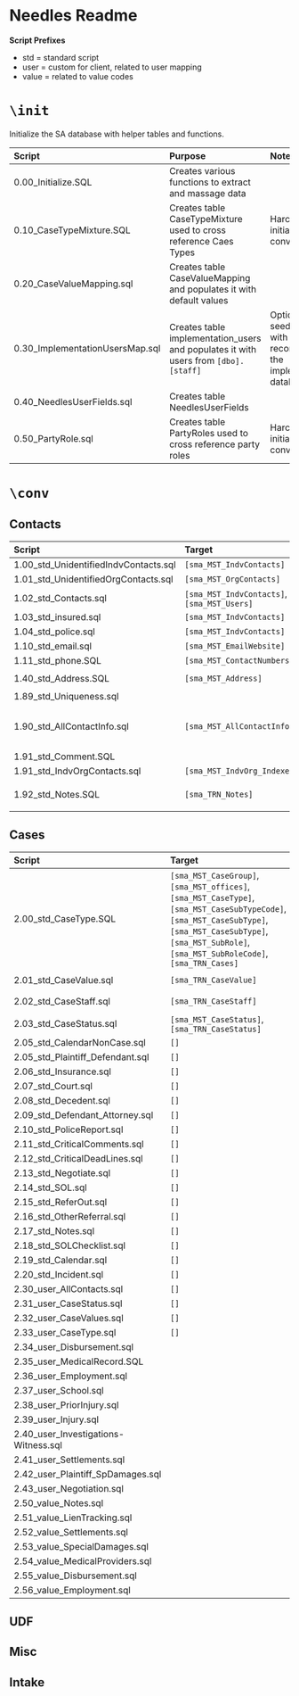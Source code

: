 # Needles Readme

**Script Prefixes**
- std = standard script
- user = custom for client, related to user mapping
- value = related to value codes

# `\init`

Initialize the SA database with helper tables and functions.

Script|Purpose|Notes
:---|:---|:---
0.00_Initialize.SQL|Creates various functions to extract and massage data|
0.10_CaseTypeMixture.SQL|Creates table CaseTypeMixture used to cross reference Caes Types|Harcoded for initial conversion
0.20_CaseValueMapping.sql|Creates table CaseValueMapping and populates it with default values|
0.30_ImplementationUsersMap.sql|Creates table implementation_users and populates it with users from `[dbo].[staff]`|Optionally, seed the table with user records from the implementation database
0.40_NeedlesUserFields.sql|Creates table NeedlesUserFields|
0.50_PartyRole.sql|Creates table PartyRoles used to cross reference party roles|Harcoded for initial conversion

# `\conv`

## Contacts
Script|Target|Source
:---|:---|:---
1.00_std_UnidentifiedIndvContacts.sql|`[sma_MST_IndvContacts]`|hardcode
1.01_std_UnidentifiedOrgContacts.sql|`[sma_MST_OrgContacts]`|hardcode
1.02_std_Contacts.sql|`[sma_MST_IndvContacts]`, `[sma_MST_Users]`|
1.03_std_insured.sql|`[sma_MST_IndvContacts]`|`[needles]..[insurance]`|
1.04_std_police.sql|`[sma_MST_IndvContacts]`|`[needles]..[police]`|
1.10_std_email.sql|`[sma_MST_EmailWebsite]`|
1.11_std_phone.SQL|`[sma_MST_ContactNumbers]`|`[needles]..[names]`
1.40_std_Address.SQL|`[sma_MST_Address]`|`[needles]..[multi_addresses]`
1.89_std_Uniqueness.sql||
1.90_std_AllContactInfo.sql|`[sma_MST_AllContactInfo]`|`[sma_MST_IndvContacts]`,`[sma_MST_Address]`,`[sma_MST_ContactNumbers]`,`[sma_MST_EmailWebsite]`
1.91_std_Comment.SQL||
1.91_std_IndvOrgContacts.sql|`[sma_MST_IndvOrg_Indexed]`|`[sma_MST_AllContactInfo]`|
1.92_std_Notes.SQL|`[sma_TRN_Notes]`|`[needles]..[provider_notes]`, `[needles]..[party]`

## Cases
Script|Target|Source
:---|:---|:---
2.00_std_CaseType.SQL|`[sma_MST_CaseGroup]`,`[sma_MST_offices]`,`[sma_MST_CaseType]`,`[sma_MST_CaseSubTypeCode]`,`[sma_MST_CaseSubType]`,`[sma_MST_CaseSubType]`,`[sma_MST_SubRole]`,`[sma_MST_SubRoleCode]`,`[sma_TRN_Cases]`|
2.01_std_CaseValue.sql|`[sma_TRN_CaseValue]`|`[needles]..[insurance_Indexed]`
2.02_std_CaseStaff.sql|`[sma_TRN_CaseStaff]`|`[needles]..[cases_Indexed]`
2.03_std_CaseStatus.sql|`[sma_MST_CaseStatus]`,`[sma_TRN_CaseStatus]`|`[needles]..[cases_Indexed]`
2.05_std_CalendarNonCase.sql|`[]`|
2.05_std_Plaintiff_Defendant.sql|`[]`|
2.06_std_Insurance.sql|`[]`|
2.07_std_Court.sql|`[]`|
2.08_std_Decedent.sql|`[]`|
2.09_std_Defendant_Attorney.sql|`[]`|
2.10_std_PoliceReport.sql|`[]`|
2.11_std_CriticalComments.sql|`[]`|
2.12_std_CriticalDeadLines.sql|`[]`|
2.13_std_Negotiate.sql|`[]`|
2.14_std_SOL.sql|`[]`|
2.15_std_ReferOut.sql|`[]`|
2.16_std_OtherReferral.sql|`[]`|
2.17_std_Notes.sql|`[]`|
2.18_std_SOLChecklist.sql|`[]`|
2.19_std_Calendar.sql|`[]`|
2.20_std_Incident.sql|`[]`|
2.30_user_AllContacts.sql|`[]`|
2.31_user_CaseStatus.sql|`[]`|
2.32_user_CaseValues.sql|`[]`|
2.33_user_CaseType.sql|`[]`|
2.34_user_Disbursement.sql||
2.35_user_MedicalRecord.SQL||
2.36_user_Employment.sql||
2.37_user_School.sql||
2.38_user_PriorInjury.sql||
2.39_user_Injury.sql||
2.40_user_Investigations-Witness.sql||
2.41_user_Settlements.sql||
2.42_user_Plaintiff_SpDamages.sql||
2.43_user_Negotiation.sql||
2.50_value_Notes.sql||
2.51_value_LienTracking.sql||
2.52_value_Settlements.sql||
2.53_value_SpecialDamages.sql||
2.54_value_MedicalProviders.sql||
2.55_value_Disbursement.sql||
2.56_value_Employment.sql||

## UDF

## Misc

## Intake
